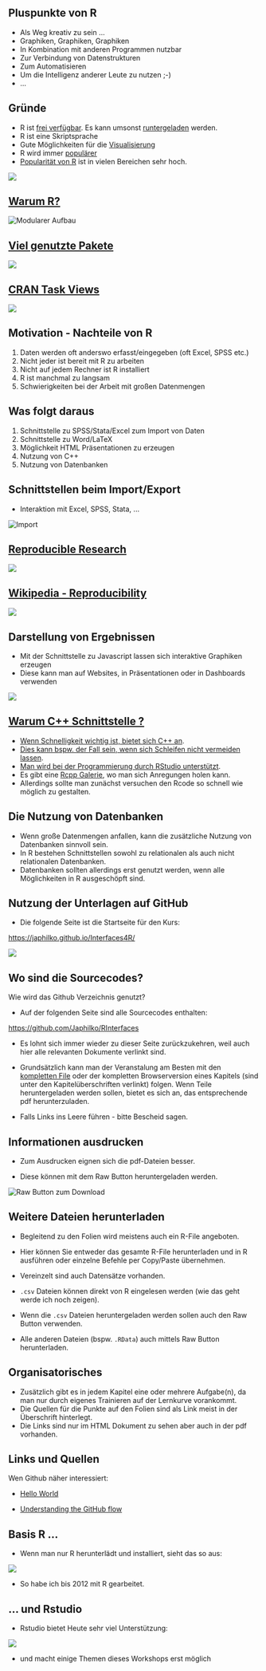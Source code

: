 Pluspunkte von R
----------------

-   Als Weg kreativ zu sein ...
-   Graphiken, Graphiken, Graphiken
-   In Kombination mit anderen Programmen nutzbar
-   Zur Verbindung von Datenstrukturen
-   Zum Automatisieren
-   Um die Intelligenz anderer Leute zu nutzen ;-)
-   ...

Gründe
------

-   R ist [frei verfügbar](https://www.r-project.org/). Es kann umsonst
    [runtergeladen](http://www.inside-r.org/why-use-r) werden.
-   R ist eine Skriptsprache
-   Gute Möglichkeiten für die
    [Visualisierung](http://www.sr.bham.ac.uk/~ajrs/R/r-gallery.html)
-   R wird immer
    [populärer](https://twitter.com/josiahjdavis/status/559778930476220418)
-   [Popularität von R](http://blog.revolutionanalytics.com/popularity/)
    ist in vielen Bereichen sehr hoch.

![](http://d287f0h5fel5hu.cloudfront.net/blog/wp-content/uploads/2013/06/bar-learn-r-img11.png)

[Warum R?](http://stats.idre.ucla.edu/r/seminars/intro/)
--------------------------------------------------------

![Modularer Aufbau](figure/ModularerAufbau.PNG)

[Viel genutzte Pakete](https://gallery.shinyapps.io/cran-gauge/)
----------------------------------------------------------------

![](figure/CRANdownloads.PNG)

[CRAN Task Views](https://cran.r-project.org/web/views/)
--------------------------------------------------------

![](figure/CRANTaskviews.PNG)

Motivation - Nachteile von R
----------------------------

1.  Daten werden oft anderswo erfasst/eingegeben (oft Excel, SPSS etc.)
2.  Nicht jeder ist bereit mit R zu arbeiten
3.  Nicht auf jedem Rechner ist R installiert
4.  R ist manchmal zu langsam
5.  Schwierigkeiten bei der Arbeit mit großen Datenmengen

Was folgt daraus
----------------

1.  Schnittstelle zu SPSS/Stata/Excel zum Import von Daten
2.  Schnittstelle zu Word/LaTeX
3.  Möglichkeit HTML Präsentationen zu erzeugen
4.  Nutzung von C++
5.  Nutzung von Datenbanken

Schnittstellen beim Import/Export
---------------------------------

-   Interaktion mit Excel, SPSS, Stata, ...

![Import](figure/Import.PNG)

[Reproducible Research](http://www.statsmakemecry.com/smmctheblog/the-time-for-reproducible-research-is-now)
------------------------------------------------------------------------------------------------------------

![](figure/MiracleOccursImage.png)

[Wikipedia - Reproducibility](https://en.wikipedia.org/wiki/Reproducibility)
----------------------------------------------------------------------------

![](figure/Spectrum_of_reproducible_research.png)

Darstellung von Ergebnissen
---------------------------

-   Mit der Schnittstelle zu Javascript lassen sich interaktive
    Graphiken erzeugen
-   Diese kann man auf Websites, in Präsentationen oder in Dashboards
    verwenden

![](figure/visNetwork.jpg)

[Warum C++ Schnittstelle ?](http://dirk.eddelbuettel.com/papers/rcpp_workshop_introduction_user2012.pdf)
--------------------------------------------------------------------------------------------------------

-   [Wenn Schnelligkeit wichtig ist, bietet sich C++
    an](http://www.stat.berkeley.edu/scf/paciorek-cppWorkshop.pdf).
-   [Dies kann bspw. der Fall sein, wenn sich Schleifen nicht vermeiden
    lassen](https://www.r-bloggers.com/calling-c-from-r-using-rcpp/).
-   [Man wird bei der Programmierung durch RStudio
    unterstützt](https://support.rstudio.com/hc/en-us/articles/200486088-Using-Rcpp-with-RStudio).
-   Es gibt eine [Rcpp Galerie](http://gallery.rcpp.org/), wo man sich
    Anregungen holen kann.
-   Allerdings sollte man zunächst versuchen den Rcode so schnell wie
    möglich zu gestalten.

Die Nutzung von Datenbanken
---------------------------

-   Wenn große Datenmengen anfallen, kann die zusätzliche Nutzung von
    Datenbanken sinnvoll sein.
-   In R bestehen Schnittstellen sowohl zu relationalen als auch nicht
    relationalen Datenbanken.
-   Datenbanken sollten allerdings erst genutzt werden, wenn alle
    Möglichkeiten in R ausgeschöpft sind.

Nutzung der Unterlagen auf GitHub
---------------------------------

-   Die folgende Seite ist die Startseite für den Kurs:

<https://japhilko.github.io/Interfaces4R/>

![](figure/Interfaces4r.PNG)

Wo sind die Sourcecodes?
------------------------

Wie wird das Github Verzeichnis genutzt?

-   Auf der folgenden Seite sind alle Sourcecodes enthalten:

<https://github.com/Japhilko/RInterfaces>

-   Es lohnt sich immer wieder zu dieser Seite zurückzukehren, weil auch
    hier alle relevanten Dokumente verlinkt sind.

-   Grundsätzlich kann man der Veranstalung am Besten mit den
    [kompletten
    File](https://github.com/Japhilko/RInterfaces/blob/master/slides/RInterfaces_all2g.md)
    oder der kompletten Browserversion eines Kapitels (sind unter den
    Kapitelüberschriften verlinkt) folgen. Wenn Teile heruntergeladen
    werden sollen, bietet es sich an, das entsprechende
    pdf herunterzuladen.

-   Falls Links ins Leere führen - bitte Bescheid sagen.

Informationen ausdrucken
------------------------

-   Zum Ausdrucken eignen sich die pdf-Dateien besser.

-   Diese können mit dem Raw Button heruntergeladen werden.

![Raw Button zum
Download](https://raw.githubusercontent.com/Japhilko/GeoData/master/2016/slides/figure/GithubDownload.bmp)

Weitere Dateien herunterladen
-----------------------------

-   Begleitend zu den Folien wird meistens auch ein R-File angeboten.

-   Hier können Sie entweder das gesamte R-File herunterladen und in R
    ausführen oder einzelne Befehle per Copy/Paste übernehmen.

-   Vereinzelt sind auch Datensätze vorhanden.

-   `.csv` Dateien können direkt von R eingelesen werden (wie das geht
    werde ich noch zeigen).

-   Wenn die `.csv` Dateien heruntergeladen werden sollen auch den Raw
    Button verwenden.

-   Alle anderen Dateien (bspw. `.RData`) auch mittels Raw
    Button herunterladen.

Organisatorisches
-----------------

-   Zusätzlich gibt es in jedem Kapitel eine oder mehrere Aufgabe(n), da
    man nur durch eigenes Trainieren auf der Lernkurve vorankommt.
-   Die Quellen für die Punkte auf den Folien sind als Link meist in der
    Überschrift hinterlegt.
-   Die Links sind nur im HTML Dokument zu sehen aber auch in der
    pdf vorhanden.

Links und Quellen
-----------------

Wen Github näher interessiert:

-   [Hello World](https://guides.github.com/activities/hello-world/)

-   [Understanding the GitHub
    flow](https://guides.github.com/introduction/flow/)

Basis R ...
-----------

-   Wenn man nur R herunterlädt und installiert, sieht das so aus:

![](figure/BasisR.PNG)

-   So habe ich bis 2012 mit R gearbeitet.

... und Rstudio
---------------

-   Rstudio bietet Heute sehr viel Unterstützung:

![](http://rprogramming.net/wp-content/uploads/2012/10/RStudio-Screenshot.png)

-   und macht einige Themen dieses Workshops erst möglich
